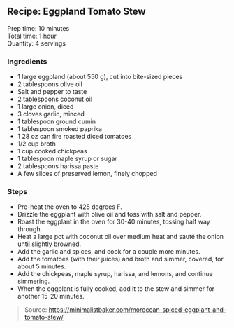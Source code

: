 ## Recipe: Eggpland Tomato Stew
Prep time: 10 minutes  
Total time: 1 hour  
Quantity: 4 servings  

### Ingredients
 - 1 large eggpland (about 550 g), cut into bite-sized pieces
 - 2 tablespoons olive oil
 - Salt and pepper to taste
 - 2 tablespoons coconut oil
 - 1 large onion, diced
 - 3 cloves garlic, minced
 - 1 tablespoon ground cumin
 - 1 tablespoon smoked paprika
 - 1 28 oz can fire roasted diced tomatoes
 - 1/2 cup broth
 - 1 cup cooked chickpeas
 - 1 tablespoon maple syrup or sugar
 - 2 tablespoons harissa paste
 - A few slices of preserved lemon, finely chopped

### Steps
 - Pre-heat the oven to 425 degrees F.
 - Drizzle the eggplant with olive oil and toss with salt and pepper.
 - Roast the eggplant in the oven for 30-40 minutes, tossing half way through.
 - Heat a large pot with coconut oil over medium heat and sauté the onion until slightly browned.
 - Add the garlic and spices, and cook for a couple more minutes.
 - Add the tomatoes (with their juices) and broth and simmer, covered, for about 5 minutes.
 - Add the chickpeas, maple syrup, harissa, and lemons, and continue simmering.
 - When the eggplant is fully cooked, add it to the stew and simmer for another 15-20 minutes.

> Source: https://minimalistbaker.com/moroccan-spiced-eggplant-and-tomato-stew/
